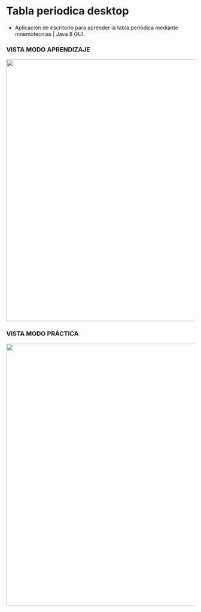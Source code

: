 # Tabla periodica desktop
<ul>
  <li>Aplicación de escritorio para aprender la tabla periódica mediante mnemotecnias | Java 8 GUI.</li>
</ul>

### VISTA MODO APRENDIZAJE
<img src="https://i.postimg.cc/nV0WYF1g/modo-aprendizaje.jpg" width="700"/>
                                                                     
### VISTA MODO PRÁCTICA
<img src="https://i.postimg.cc/X7gwmLJz/modo-practica.jpg" width="700"/>
